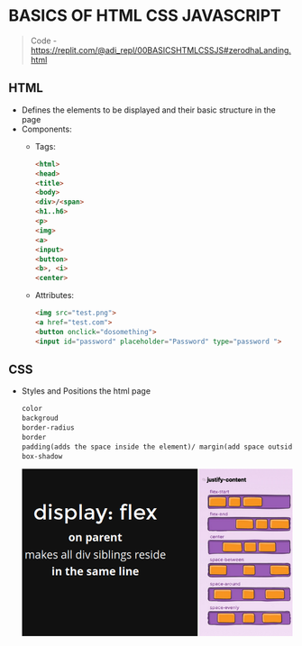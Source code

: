 # BASICS OF HTML CSS JAVASCRIPT

> Code - https://replit.com/@adi_repl/00BASICSHTMLCSSJS#zerodhaLanding.html

## HTML
- Defines the elements to be displayed and their basic structure in the page
- Components:
  - Tags:
    ```html
    <html>
    <head>
    <title>
    <body>
    <div>/<span>
    <h1..h6>
    <p>
    <img>
    <a>
    <input>
    <button>
    <b>, <i>
    <center> 
    ```

  - Attributes:
    ```html
    <img src="test.png">
    <a href="test.com">
    <button onclick="dosomething">
    <input id="password" placeholder="Password" type="password ">
    ```

## CSS
- Styles and Positions the html page
  ```html
  color
  backgroud
  border-radius
  border
  padding(adds the space inside the element)/ margin(add space outside the element)
  box-shadow 
  ```

  ![flex](Images/00_Basics_CSS01.png)